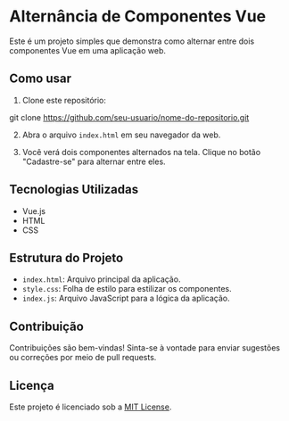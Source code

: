 # Alternância de Componentes Vue

Este é um projeto simples que demonstra como alternar entre dois componentes Vue em uma aplicação web.

## Como usar

1. Clone este repositório:
   
git clone https://github.com/seu-usuario/nome-do-repositorio.git

2. Abra o arquivo `index.html` em seu navegador da web.

3. Você verá dois componentes alternados na tela. Clique no botão "Cadastre-se" para alternar entre eles.

## Tecnologias Utilizadas

- Vue.js
- HTML
- CSS

## Estrutura do Projeto

- `index.html`: Arquivo principal da aplicação.
- `style.css`: Folha de estilo para estilizar os componentes.
- `index.js`: Arquivo JavaScript para a lógica da aplicação.

## Contribuição

Contribuições são bem-vindas! Sinta-se à vontade para enviar sugestões ou correções por meio de pull requests.

## Licença

Este projeto é licenciado sob a [MIT License](LICENSE).
